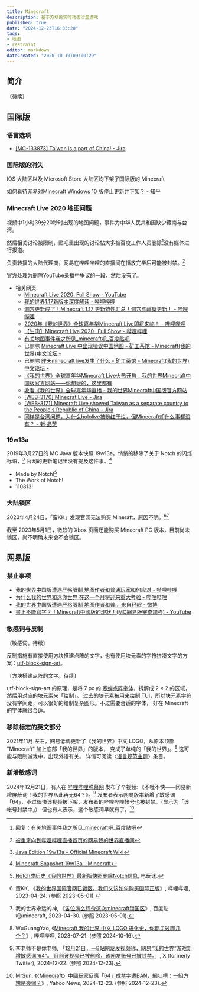 ```yaml
---
title: Minecraft
description: 基于方块的实时动态沙盒游戏
published: true
date: "2024-12-23T16:03:28"
tags:
- 地图
- restraint
editor: markdown
dateCreated: "2020-10-10T09:00:29"
---
```


## 简介

〔待续〕

## 国际版

### 语言选项

+ [\[MC-133873\] Taiwan is a part of China! - Jira](https://web.archive.org/web/20201005125722/https://bugs.mojang.com/browse/MC-133873)

### 国际版的消失

IOS 大陆区以及 Microsoft Store 大陆区均下架了国际版的 Minecraft

[如何看待网易对Minecraft Windows 10 版停止更新并下架？ - 知乎](https://web.archive.org/web/20201004155309/https://www.zhihu.com/question/64111647)

### Minecraft Live 2020 地图问题

视频中1小时39分20秒时出现的地图问题，事件为中华人民共和国缺少藏南与台湾。

然后相关讨论被限制，贴吧里出现的讨论帖大多被百度工作人员删除[^133919]没有媒体进行报道。

[^133919]: [回复：有关地图事件我之所见_minecraft吧_百度贴吧](https://web.archive.org/web/20201207133919/https://tieba.baidu.com/p/6997026671?pn=2)

负责转播的大陆代理商，网易在哔哩哔哩的直播间在播放完毕后可能被封禁。[^sTYVi]

[^sTYVi]: [被重定向到哔哩哔哩直播首页的网易我的世界直播间](https://archive.is/sTYVi "https://live.bilibili.com/1310115")

官方处理为删除YouTube录播中争议的一段，然后没有了。

+ 相关网页
    + [Minecraft Live 2020: Full Show - YouTube](https://archive.is/5jjNL "https://www.youtube.com/watch?v=DWZIfsaIgtE")
    + [我的世界1.17新版本深度解读 - 哔哩哔哩](https://archive.is/BXpKg "https://www.bilibili.com/video/av414772657")
    + [洞穴更新成了！Minecraft 1.17 更新特性汇总！洞穴与峭壁更新！ - 哔哩哔哩](https://archive.is/oJkSw "https://www.bilibili.com/video/BV1Fv411k7Zg")
    + [2020年《我的世界》全球嘉年华Minecraft Live即将来临！ - 哔哩哔哩](https://archive.is/JyLTt "https://www.bilibili.com/video/av712221197")
    + [【生肉】Minecraft Live 2020- Full Show - 哔哩哔哩](https://archive.is/S4vHD "https://www.bilibili.com/video/av842365730")
    + [有关地图事件我之所见_minecraft吧_百度贴吧](https://archive.is/TOrDY "https://tieba.baidu.com/p/6997026671")
    + 已删除 [Minecraft Live 中出现错误中国地图 - 矿工茶馆 - Minecraft(我的世界)中文论坛 -](https://archive.is/UVmqo "https://www.mcbbs.net/thread-1124398-1-1.html")
    + 已删除 [昨天minecraft live发生了什么 - 矿工茶馆 - Minecraft(我的世界)中文论坛 -](https://web.archive.org/web/20201005124410/https://www.mcbbs.net/thread-1124427-1-1.html)
    + [《我的世界》全球嘉年华Minecraft Live火热开启 _ 我的世界Minecraft中国版官方网站——你想玩的，这里都有](https://web.archive.org/web/20201005124905/https://mc.163.com/news/20200929/29175_907631.html)
    + [收看《我的世界》全球嘉年华直播 - 我的世界Minecraft中国版官方网站](https://web.archive.org/web/20201005124823/https://mc.163.com/2020/minecon/)
    + [[WEB-3170] Minecrat Live - Jira](https://web.archive.org/web/20201005130207/https://bugs.mojang.com/browse/WEB-3170)
    + [[WEB-3171] Minecraft Live showed Taiwan as a separate country to the People's Republic of China - Jira](https://web.archive.org/web/20201005125308/https://bugs.mojang.com/browse/WEB-3171)
    + [同样是台湾问题，为什么hololive被粉红干烂，但Minecraft却什么事都没有？ - 新·品葱](https://web.archive.org/web/20201005125529/https://pincong.rocks/question/31781)

<!--

结论 —— 没有出征

如果出征不自由，则出征无意义

一些其他的网址

+ [Minecraft Live 2020 直播录像（附中文传译） - 哔哩哔哩](https://archive.is/5mSl9)
+ [.....🛠 on Twitter: "1小时39分20秒起"](https://archive.is/v5Jt8 "https://twitter.com/Vop19530615/status/1312637242473549824")
+ [.... on Twitter: "昨天的Minecraft Live 2020......](https://archive.is/3dZMn "https://twitter.com/realEmperorPooh/status/1312640474033786880")
+ [推特... on Twitter: "10月4日消息 据网友反馈......"](https://archive.is/hkd3H "https://twitter.com/Xhnsoc__Redflag/status/1312658532055937026")

已恢复的我的世界Minecraft官方直播间

[我的世界Minecraft官方直播间 哔哩哔哩直播，二次元弹幕直播平台](https://archive.vn/lTdgw "https://live.bilibili.com/1310115")
-->

### 19w13a

2019年3月27日的 MC Java 版本快照 19w13a，悄悄的移除了关于 Notch 的闪烁标语，[^19w13a_MW] 官网的更新笔记里没有提及这件事。[^19w13a_MP]

[^19w13a_MW]: [Java Edition 19w13a – Official Minecraft Wiki](https://web.archive.org/web/20210812175036/https://minecraft.fandom.com/wiki/Java_Edition_19w13a)

[^19w13a_MP]: [Minecraft Snapshot 19w13a - Minecraft](https://archive.is/DeS0f "https://www.minecraft.net/nb-no/article/minecraft-snapshot-19w13a")

+   Made by Notch![^19w13a_dwm]
+   The Work of Notch!
+   110813!

[^19w13a_dwm]: [Notch成历史《我的世界》最新版快照删除Notch信息](https://web.archive.org/web/20190502054349/http://www.dianwanmi.com/game/2746.html), 电玩迷.

### 大陆锁区

2023年4月24日，「蛮KK」发现官网无法购买 Mineraft，原因不明。[^tdCY3][^02085]

[^tdCY3]: 蛮KK, 《[我的世界国际官网已锁区，我们又该如何购买国际正版](https://archive.is/tdCY3 "https://www.bilibili.com/video/BV1vo4y1b7J2/")》, 哔哩哔哩, 2023-04-24. (参照 2023-05-01).

[^02085]: 我的世界永远的神, 《[各位怎么评价这次minecraft锁国区](https://web.archive.org/web/20230430160437/https://tieba.baidu.com/p/8388302085)》, 百度贴吧/minecraft, 2023-04-30. (参照 2023-05-01).

截至 2023年5月1日，微软的 Xbox 页面还能购买 Minecraft PC 版本，目前尚未锁区，尚不明确未来会不会锁区。

## 网易版

### 禁止事项

+ [我的世界中国版遭遇严格限制 地图作者和普通玩家如何应对 - 哔哩哔哩](https://archive.vn/X4LnI "https://www.bilibili.com/video/av540524788/")
+ [为什么我的世界和迷你世界 在这一个月将迎来重大考验 - 哔哩哔哩](https://archive.is/lA0iA "https://www.bilibili.com/video/av925518412/")
+ [我的世界中国版遭遇严格限制 地图作者和普... 来自籽岷 - 微博](https://archive.vn/f6JDR "https://www.weibo.com/3159686244/J04BByPcd")
+ [書上不能寫字？！Minecraft中國版的現狀！(MC網易版審查加強) - YouTube](https://archive.is/F2M7z "https://www.youtube.com/watch?v=JwEJocioFY0")

<!--
+ [【 好奇七七 】極權政府管不到的禁書天堂？開箱 Minecraft 虛擬圖書館！《 好奇七七探索日記 》EP 008 - YouTube](https://archive.is/OE2On "https://www.youtube.com/watch?v=JwEJocioFY0")
-->

### 敏感词与反制

〔敏感词。待续〕

反制措施有直接使用方块搭建点阵的文字，也有使用块元素的字符拼凑文字的方案：[utf-block-sign-art][]。

[utf-block-sign-art]: https://github.com/kqakqakqa/utf-block-sign-art

〔方块搭建点阵的文字。待续〕

utf-block-sign-art 的原理，是将 7 px 的 [寒蝉点阵字体][]，拆解成 2 × 2 的区域，然后用对应的块元素来「绘制」。
过去的块元素被用来绘制 [TUI][]，所以块元素字符没有字间距，可以很好的绘制复杂图形。不过需要合适的字体，
好在 Minecraft 的字体就很合适。

[寒蝉点阵字体]: https://github.com/Warren2060/ChillBitmap_7px

[TUI]: https://en.wikipedia.org/wiki/Text-based_user_interface

<!--

| 字符  | 描述       | 二进制 |
| ----- | ---------- | ------ |
| &nbsp | 无         | 0000   |
| ▘     | 左上       | 0001   |
| ▝     | 右上       | 0010   |
| ▀     | 上半       | 0011   |
| ▖     | 左下       | 0100   |
| ▌     | 左半       | 0101   |
| ▞     | 右上、左下 | 0110   |
| ▛     | 缺右下     | 0111   |
| ▗     | 右下       | 1000   |
| ▚     | 左上、右下 | 1001   |
| ▐     | 右半       | 1010   |
| ▜     | 缺左下     | 1011   |
| ▄     | 下半       | 1100   |
| ▙     | 缺右上     | 1101   |
| ▟     | 缺左上     | 1110   |
| █     | 全         | 1111   |

-->

### 移除标志的英文部分

2021年11月 左右，网易低调更新了《我的世界》中文 LOGO，从原本顶部 "Minecraft" 加上底部「我的世界」的版本，
变成了单纯的「我的世界」。[^1t7tj] 这可能与限制游戏中，出现外语有关。
详情可阅读〈[语言规范主题](/theme/语言规范主题.md)〉条目。

[^1t7tj]: WuGuangYao, 《[Minecraft 我的世界 中文 LOGO 进化史，你都见过哪几个？](https://www.bilibili.com/video/BV1jz4y1t7tj/)》, 哔哩哔哩, 2023-07-21. (参照 2024-10-16).

### 新增敏感词

2024年12月21日，有人在 [哔哩哔哩弹幕网](/website/哔哩哔哩弹幕网.md) 发布了个视频:
《不吐不快——冈易新增屏蔽词！我的世界从此再无64？》。[^66348]
发布者表示网易版本新增了敏感词「64」，不过很快该视频被下架，发布者的哔哩哔哩帐号也被封禁。（显示为「该帐号封禁中」）
但也有人表示，这个敏感词早就有了。[^03200]

[^66348]: 李老师不是你老师, 「[12月21日，一B站网友发视频称，网易“我的世界”游戏新增敏感词”64”。 目前该视频已被删除，该网友账号已被封禁。](https://x.com/whyyoutouzhele/status/1870791085875966348)」, X (formerly Twitter), 2024-12-22. (参照 2024-12-23).

[^03200]: MrSun, 《[〈Minecraft〉中國玩家反應「64」成禁字遭BAN，網吐槽：一組方塊是幾個？](https://web.archive.org/web/20241223074254/https://tw.news.yahoo.com/《minecraft》中國玩家反應「64」成禁字遭ban，網吐槽：一組方塊是幾個？-052003200.html)》, Yahoo News, 2024-12-23. (参照 2024-12-23).
